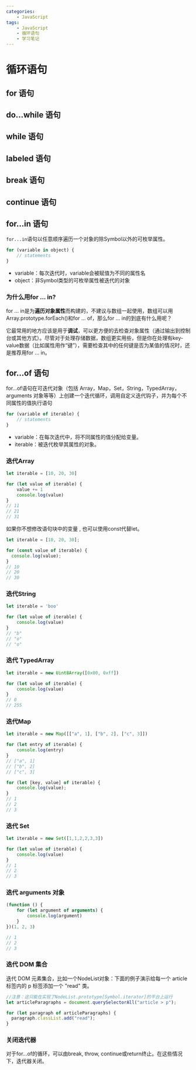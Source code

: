```yaml
---
categories:
    - JavaScript
tags:
    - JavaScript
    - 循环语句
    - 学习笔记
---
```


# 循环语句

## for 语句
## do...while 语句
## while 语句
## labeled 语句
## break 语句
## continue 语句
## for...in 语句

`for...in`语句以任意顺序遍历一个对象的除Symbol以外的可枚举属性。

```js
for (variable in object) {
    // statements
}
```

- variable：每次迭代时，variable会被赋值为不同的属性名
- object：非Symbol类型的可枚举属性被迭代的对象

### 为什么用for ... in?

for ... in是为**遍历对象属性**而构建的，不建议与数组一起使用，数组可以用Array.prototype.forEach()和for ... of，那么for ... in的到底有什么用呢？

它最常用的地方应该是用于**调试**，可以更方便的去检查对象属性（通过输出到控制台或其他方式）。尽管对于处理存储数据，数组更实用些，但是你在处理有key-value数据（比如属性用作“键”），需要检查其中的任何键是否为某值的情况时，还是推荐用for ... in。

## for...of 语句

for...of语句在可迭代对象（包括 Array，Map，Set，String，TypedArray，arguments 对象等等）上创建一个迭代循环，调用自定义迭代钩子，并为每个不同属性的值执行语句

```js
for (variable of iterable) {
    // statements
}
```

- variable：在每次迭代中，将不同属性的值分配给变量。
- iterable：被迭代枚举其属性的对象。

### 迭代Array

```js
let iterable = [10, 20, 30]

for (let value of iterable) {
    value += 1
    console.log(value)
}
// 11
// 21
// 31
```

如果你不想修改语句块中的变量 , 也可以使用const代替let。

```js
let iterable = [10, 20, 30];

for (const value of iterable) {
  console.log(value);
}
// 10
// 20
// 30
```

### 迭代String

```js
let iterable = 'boo'

for (let value of iterable) {
    console.log(value)
}
// "b"
// "o"
// "o"
```

### 迭代 TypedArray

```js
let iterable = new Uint8Array([0x00, 0xff])

for (let value of iterable) {
    console.log(value)
}
// 0
// 255
```

### 迭代Map

```js
let iterable = new Map([["a", 1], ["b", 2], ["c", 3]])

for (let entry of iterable) {
    console.log(entry)
}
// ["a", 1]
// ["b", 2]
// ["c", 3]

for (let [key, value] of iterable) {
    console.log(value);
}
// 1
// 2
// 3
```

### 迭代 Set

```js
let iterable = new Set([1,1,2,2,3,3])

for (let value of iterable) {
    console.log(value)
}
// 1
// 2
// 3
```

### 迭代 arguments 对象

```js
(function () {
    for (let argument of arguments) {
        console.log(argument)
    }
})(1, 2, 3)

// 1
// 2
// 3
```

### 迭代 DOM 集合

迭代 DOM 元素集合，比如一个NodeList对象：下面的例子演示给每一个 article 标签内的 p 标签添加一个 "read" 类。

```js
//注意：这只能在实现了NodeList.prototype[Symbol.iterator]的平台上运行
let articleParagraphs = document.querySelectorAll("article > p");

for (let paragraph of articleParagraphs) {
  paragraph.classList.add("read");
}

```

### 关闭迭代器

对于for...of的循环，可以由break, throw, continue或return终止。在这些情况下，迭代器关闭。

```js

```